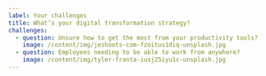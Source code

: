 ```yaml
---
label: Your challenges
title: What’s your digital transformation strategy?
challenges:
  - question: Unsure how to get the most from your productivity tools?
    image: /content/img/jeshoots-com-fzoitus1diq-unsplash.jpg
  - question: Employees needing to be able to work from anywhere?
    image: /content/img/tyler-franta-iusj25iyu1c-unsplash.jpg
---
```

